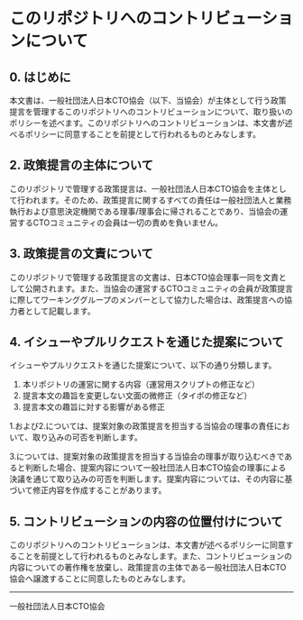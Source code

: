 <!-- textlint-disable ja-technical-writing/max-kanji-continuous-len -->

# このリポジトリへのコントリビューションについて

## 0. はじめに

本文書は、一般社団法人日本CTO協会（以下、当協会）が主体として行う政策提言を管理するこのリポジトリへのコントリビューションについて、取り扱いのポリシーを述べます。このリポジトリへのコントリビューションは、本文書が述べるポリシーに同意することを前提として行われるものとみなします。

## 2. 政策提言の主体について

このリポジトリで管理する政策提言は、一般社団法人日本CTO協会を主体として行われます。そのため、政策提言に関するすべての責任は一般社団法人と業務執行および意思決定機関である理事/理事会に帰されることであり、当協会の運営するCTOコミュニティの会員は一切の責めを負いません。

## 3. 政策提言の文責について

このリポジトリで管理する政策提言の文書は、日本CTO協会理事一同を文責として公開されます。また、当協会の運営するCTOコミュニティの会員が政策提言に際してワーキンググループのメンバーとして協力した場合は、政策提言への協力者として記載します。

## 4. イシューやプルリクエストを通じた提案について

イシューやプルリクエストを通じた提案について、以下の通り分類します。

1. 本リポジトリの運営に関する内容（運営用スクリプトの修正など）
2. 提言本文の趣旨を変更しない文面の微修正（タイポの修正など）
3. 提言本文の趣旨に対する影響がある修正

1.および2.については、提案対象の政策提言を担当する当協会の理事の責任において、取り込みの可否を判断します。

3.については、提案対象の政策提言を担当する当協会の理事が取り込むべきであると判断した場合、提案内容について一般社団法人日本CTO協会の理事による決議を通じて取り込みの可否を判断します。提案内容については、その内容に基づいて修正内容を作成することがあります。

## 5. コントリビューションの内容の位置付けについて

このリポジトリへのコントリビューションは、本文書が述べるポリシーに同意することを前提として行われるものとみなします。また、コントリビューションの内容についての著作権を放棄し、政策提言の主体である一般社団法人日本CTO協会へ譲渡することに同意したものとみなします。

----

<!-- textlint-disable ja-technical-writing/ja-no-mixed-period -->
一般社団法人日本CTO協会
<!-- textlint-enable ja-technical-writing/ja-no-mixed-period -->
